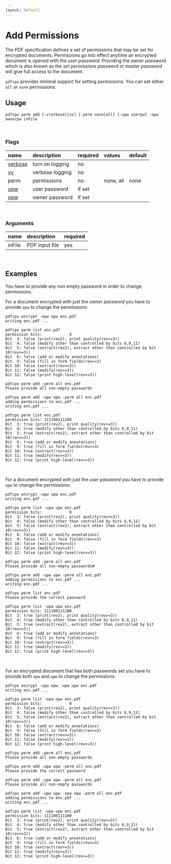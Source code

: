 ```yaml
---
layout: default
---
```


# Add Permissions

The PDF specification defines a set of permissions that may be set for encrypted documents.
Permissions go into effect anytime an encrypted document is opened with the *user password*.
Providing the *owner password* which is also known as the *set permissions password* or *master password* will give full access to the document.

`pdfcpu` provides minimal support for setting permissions. You can set either `all` or `none` permissions.

## Usage

```
pdfcpu perm add [-v(erbose)|vv] [-perm none|all] [-upw userpw] -opw ownerpw inFile
```

<br>

### Flags

| name                             | description     | required | values    | default
|:---------------------------------|:----------------|:---------|:----------|:-------
| [verbose](../getting_started.md) | turn on logging | no
| [vv](../getting_started.md)      | verbose logging | no
| perm                             | permissions     | no       | none, all | none
| [upw](../getting_started.md)     | user password   | if set
| [opw](../getting_started.md)     | owner password  | if set

<br>

### Arguments

| name         | description            | required
|:-------------|:-----------------------|:--------
| inFile       | PDF input file         | yes

<br>

## Examples

You have to provide any non empty password in order to change permissions.

For a document encrypted with just the *owner password* you have to provide `opw` to change the permissions:

```
pdfcpu encrypt -opw opw enc.pdf
writing enc.pdf ...

pdfcpu perm list enc.pdf
permission bits:            0
Bit  3: false (print(rev2), print quality(rev>=3))
Bit  4: false (modify other than controlled by bits 6,9,11)
Bit  5: false (extract(rev2), extract other than controlled by bit 10(rev>=3))
Bit  6: false (add or modify annotations)
Bit  9: false (fill in form fields(rev>=3)
Bit 10: false (extract(rev>=3))
Bit 11: false (modify(rev>=3))
Bit 12: false (print high-level(rev>=3))

pdfcpu perm add -perm all enc.pdf
Please provide all non-empty passwords

pdfcpu perm add -opw opw -perm all enc.pdf
adding permissions to enc.pdf ...
writing enc.pdf ...

pdfcpu perm list enc.pdf
permission bits: 111100111100
Bit  3: true (print(rev2), print quality(rev>=3))
Bit  4: true (modify other than controlled by bits 6,9,11)
Bit  5: true (extract(rev2), extract other than controlled by bit 10(rev>=3))
Bit  6: true (add or modify annotations)
Bit  9: true (fill in form fields(rev>=3)
Bit 10: true (extract(rev>=3))
Bit 11: true (modify(rev>=3))
Bit 12: true (print high-level(rev>=3))
```

<br>

For a document encrypted with just the *user password* you have to provide `upw` to change the permissions:
```
pdfcpu encrypt -upw upw enc.pdf
writing enc.pdf ...

pdfcpu perm list -upw upw enc.pdf
permission bits:            0
Bit  3: false (print(rev2), print quality(rev>=3))
Bit  4: false (modify other than controlled by bits 6,9,11)
Bit  5: false (extract(rev2), extract other than controlled by bit 10(rev>=3))
Bit  6: false (add or modify annotations)
Bit  9: false (fill in form fields(rev>=3)
Bit 10: false (extract(rev>=3))
Bit 11: false (modify(rev>=3))
Bit 12: false (print high-level(rev>=3))

pdfcpu perm add -perm all enc.pdf
Please provide all non-empty passwords#

pdfcpu perm add -upw upw -perm all enc.pdf
adding permissions to enc.pdf ...
writing enc.pdf ...

pdfcpu perm list enc.pdf
Please provide the correct password

pdfcpu perm list -upw upw enc.pdf
permission bits: 111100111100
Bit  3: true (print(rev2), print quality(rev>=3))
Bit  4: true (modify other than controlled by bits 6,9,11)
Bit  5: true (extract(rev2), extract other than controlled by bit 10(rev>=3))
Bit  6: true (add or modify annotations)
Bit  9: true (fill in form fields(rev>=3)
Bit 10: true (extract(rev>=3))
Bit 11: true (modify(rev>=3))
Bit 12: true (print high-level(rev>=3))
```

<br>

For an encrypted document that has both passwords set you have to provide both `opw` and `upw` to change the permissions:
```
pdfcpu encrypt -opw opw -upw upw enc.pdf
writing enc.pdf ...

pdfcpu perm list -opw opw enc.pdf
permission bits:            0
Bit  3: false (print(rev2), print quality(rev>=3))
Bit  4: false (modify other than controlled by bits 6,9,11)
Bit  5: false (extract(rev2), extract other than controlled by bit 10(rev>=3))
Bit  6: false (add or modify annotations)
Bit  9: false (fill in form fields(rev>=3)
Bit 10: false (extract(rev>=3))
Bit 11: false (modify(rev>=3))
Bit 12: false (print high-level(rev>=3))

pdfcpu perm add -perm all enc.pdf
Please provide all non-empty passwords

pdfcpu perm add -opw opw -perm all enc.pdf
Please provide the correct password

pdfcpu perm add -upw upw -perm all enc.pdf
Please provide all non-empty passwords

pdfcpu perm add -upw upw -opw opw -perm all enc.pdf
adding permissions to enc.pdf ...
writing enc.pdf ...

pdfcpu perm list -upw upw enc.pdf
permission bits: 111100111100
Bit  3: true (print(rev2), print quality(rev>=3))
Bit  4: true (modify other than controlled by bits 6,9,11)
Bit  5: true (extract(rev2), extract other than controlled by bit 10(rev>=3))
Bit  6: true (add or modify annotations)
Bit  9: true (fill in form fields(rev>=3)
Bit 10: true (extract(rev>=3))
Bit 11: true (modify(rev>=3))
Bit 12: true (print high-level(rev>=3))
```